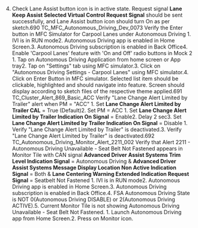 4. Check Lane Assist button icon is in active state. Request signal **Lane Keep Assist Selected Virtual Control Request Signal** should be sent successfully, and Lane Assist button icon should turn On as per sketch.690 TC_MFC_Autonomous_Driving_Dev_0073 Verify the Enter button in MFC Simulator for Carpool Lanes under Autonomous Driving 1. IVI is in RUN mode2. Autonomous Driving app is enabled in Home Screen.3. Autonomous Driving subscription is enabled in Back Office4. Enable 'Carpool Lanes' feature with 'On and Off' radio buttons in Mock 2 1. Tap on Autonomous Driving Application from home screen or App tray2. Tap on "Settings" tab using MFC simulator.3. Click on "Autonomous Driving Settings - Carpool Lanes" using MFC simulator.4. Click on Enter Button in MFC simulator. Selected list item should be clickable, highlighted and should navigate into feature. Screen should display according to sketch files of the respective theme applied.691 TC_Cluster_Alert_869_Basic_ACC Verify "Lane Change Alert Limited by Trailer" alert when PM = "ACC" 1. Set **Lane Change Alert Limited by Trailer CAL** = True (Default)2. Set PM = ACC 1. Set **Lane Change Alert Limited by Trailer Indication On Signal** = Enable2. Delay 2 sec3. Set **Lane Change Alert Limited by Trailer Indication On Signal** = Disable 1. Verify "Lane Change Alert Limited by Trailer" is deactivated.3. Verify "Lane Change Alert Limited by Trailer" is deactivated.692 TC_Autonomous_Driving_Monitor_Alert_2211_002 Verify that Alert 2211 - Autonomous Driving Unavailable - Seat Belt Not Fastened appears in Monitor Tile with CAN signal **Advanced Driver Assist Systems Trim Level Indication Signal** = Autonomous Driving & **Advanced Driver Assist Systems Message Display Location Non Active Indication Signal** = Both & **Lane Centering Warning Extended Indication Request Signal** = Seatbelt Not Fastened 1. IVI is in RUN mode2. Autonomous Driving app is enabled in Home Screen.3. Autonomous Driving subscription is enabled in Back Office.4. FSA Autonomous Driving State is NOT 0(Autonomous Driving DISABLE) or 2(Autonomous Driving ACTIVE).5. Current Monitor Tile is not showing Autonomous Driving Unavailable - Seat Belt Not Fastened. 1. Launch Autonomous Driving app from Home Screen.2. Press on Monitor icon.